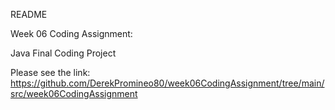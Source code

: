 README

Week 06 Coding Assignment:

Java Final Coding Project

Please see the link: https://github.com/DerekPromineo80/week06CodingAssignment/tree/main/src/week06CodingAssignment